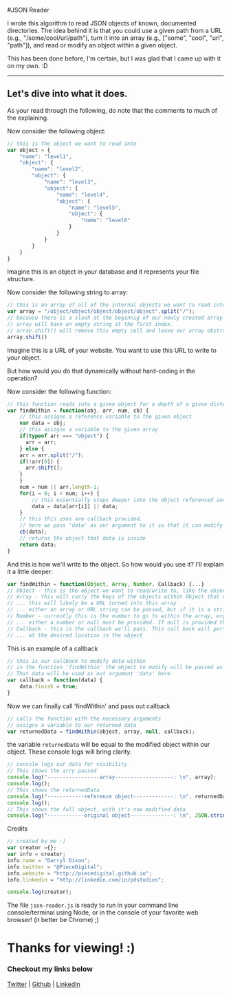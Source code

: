#JSON Reader

I wrote this algorithm to read JSON objects of known, documented directories.
The idea behind it is that you could use a given path from a URL (e.g., "/some/cool/url/path"), turn it into an array (e.g., ["some", "cool", "url", "path"]), and read or modify an object within a given object.

This has been done before, I'm certain, but I was glad that I came up with it on my own. :D

---

## Let's dive into what it does.

As your read through the following, do note that the comments to much of the explaining.

Now consider the following object:
```javascript
// this is the object we want to read into
var object = {
	"name": "level1",
	"object": {
		"name": "level2",
		"object": {
			"name": "level3",
			"object": {
				"name": "level4",
				"object": {
					"name": "level5",
					"object": {
						"name": "level6"
					}
				}
			}
		}
	}
}
```

Imagine this is an object in your database and it represents your file structure.

Now consider the following string to array:
```js
// this is an array of all of the internal objects we want to read into
var array = "/object/object/object/object/object".split("/");
// because there is a slash at the beginnig of our newly created array
// array will have an empty string at the first index.
// array.shift() will remove this empty cell and leave our array obstruction free
array.shift()
```

Imagine this is a URL of your website. You want to use this URL to write to your object.

But how would you do that dynamically without hard-coding in the operation?

Now consider the following function:
```js
// this function reads into a given object for a depth of a given distence
var findWithin = function(obj, arr, num, cb) {
	// this assigns a reference variable to the given object
	var data = obj;
	// this assigns a variable to the given array
	if(typeof arr === "object") {
	  arr = arr;
	} else {
    arr = arr.split("/");
    if(!arr[0]) {
      arr.shift();
    }
	}
	num = num || arr.length-1;
	for(i = 0; i < num; i++) {
		// this essentially steps deeper into the object referenced and assigns 'data' to it
		data = data[arr[i]] || data;
	}
	// this this uses are callback provided.
	// here we pass 'data' as our argument to it so that it can modify the data as needed
	cb(data);
	// returns the object that data is inside
	return data;
}
```

And this is how we'll write to the object. So how would you use it? I'll explain it a little deeper:
```js
var findWithin = function(Object, Array, Number, Callback) {...}
// Object - this is the object we want to read/write to, like the object we have at the top
// Array - this will carry the keys of the objects within Object that we want to read/write
// ... this will likely be a URL turned into this array
// ... either an array or URL string can be passed, but if it is a string it has to be formatted like a URL (e.g., "/path/to/object", "keys/of/object"). Strings will be converted to an array
// Number - currently this is the number to go to within the array, ergo into the object, to read/write
// ... either a number or null must be provided. If null is provided the number will then tbe the length of the array (-1, of course)
// Callback - this is the callback we'll pass. This call back will perform the desired operation
// ... at the desired location in the object
```

This is an example of a callback
```js
// this is our callback to modify data within
// in the function 'findWithin' the object to modify will be passed as an argument.
// That data will be used as out argument 'data' here
var callback = function(data) {
	data.finish = true;
}
```

Now we can finally call 'findWithin' and pass out callback
```js
// calls the function with the necessary arguments
// assigns a variable to our returned data
var returnedData = findWithin(object, array, null, callback);
```

the variable `returnedData` will be equal to the modified object within our object.
These console logs will bring clarity.
```js
// console logs our data for visibility
// This shows the arry passed
console.log("-----------------array-------------------: \n", array);
console.log();
// This shows the returnedData
console.log("------------reference object-------------: \n", returnedData);
console.log();
// This shows the full object, with it's now modified data
console.log("------------original object--------------: \n", JSON.stringify(object));
```

Credits
```js
// created by me :)
var creator ={};
var info = creator;
info.name = "Darryl Dixon";
info.twitter = "@PieceDigital";
info.website = "http://piecedigital.github.io";
info.linkedin = "http://linkedin.com/in/pdstudios";

console.log(creator);
```
The file `json-reader.js` is ready to run in your command line console/terminal using Node, or in the console of your favorite web browser! (it better be Chrome) ;)

# Thanks for viewing! :)
### Checkout my links below

[Twitter](http://twitter.com/PieceDigital) | [Github](piecedigital.github.io) | [LinkedIn](linkedin.com/in/pdstudios)